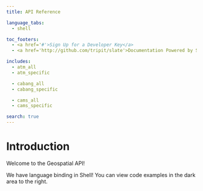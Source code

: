 ```yaml
---
title: API Reference

language_tabs:
  - shell

toc_footers:
  - <a href='#'>Sign Up for a Developer Key</a>
  - <a href='http://github.com/tripit/slate'>Documentation Powered by Slate</a>

includes:
  - atm_all
  - atm_specific

  - cabang_all
  - cabang_specific

  - cams_all
  - cams_specific

search: true
---
```


# Introduction

Welcome to the Geospatial API! 

We have language binding in Shell! You can view code examples in the dark area to the right.
